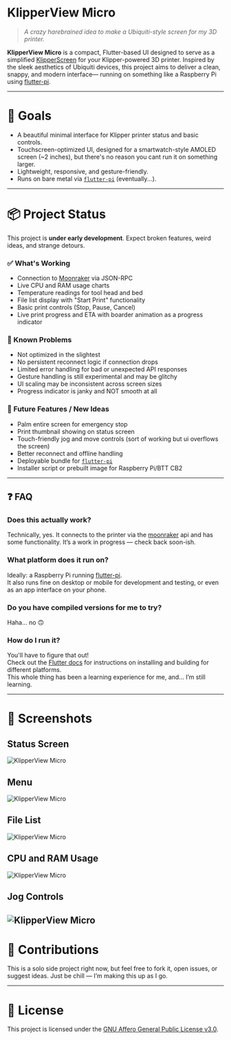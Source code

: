# KlipperView Micro

> _A crazy harebrained idea to make a Ubiquiti-style screen for my 3D printer._

**KlipperView Micro** is a compact, Flutter-based UI designed to serve as a simplified [KlipperScreen](https://github.com/jordanruthe/KlipperScreen) for your Klipper-powered 3D printer. Inspired by the sleek aesthetics of Ubiquiti devices, this project aims to deliver a clean, snappy, and modern interface— running on something like a Raspberry Pi using [flutter-pi](https://github.com/ardera/flutter-pi).

---

# 🚀 Goals

- A beautiful minimal interface for Klipper printer status and basic controls.
- Touchscreen-optimized UI, designed for a smartwatch-style AMOLED screen (~2 inches), but there's no reason you cant run it on something larger.
- Lightweight, responsive, and gesture-friendly.
- Runs on bare metal via [`flutter-pi`](https://github.com/ardera/flutter-pi) (eventually...).

---

# 📦 Project Status

This project is **under early development**. Expect broken features, weird ideas, and strange detours.


### ✅ What's Working

- Connection to [Moonraker](https://github.com/Arksine/moonraker) via JSON-RPC
- Live CPU and RAM usage charts
- Temperature readings for tool head and bed
- File list display with "Start Print" functionality
- Basic print controls (Stop, Pause, Cancel)
- Live print progress and ETA with boarder animation as a progress indicator

### 🐞 Known Problems

- Not optimized in the slightest
- No persistent reconnect logic if connection drops
- Limited error handling for bad or unexpected API responses
- Gesture handling is still experimental and may be glitchy
- UI scaling may be inconsistent across screen sizes
- Progress indicator is janky and NOT smooth at all


### 🌱 Future Features / New Ideas

- Palm entire screen for emergency stop
- Print thumbnail showing on status screen
- Touch-friendly jog and move controls (sort of working but ui overflows the screen)
- Better reconnect and offline handling
- Deployable bundle for [`flutter-pi`](https://github.com/ardera/flutter-pi)
- Installer script or prebuilt image for Raspberry Pi/BTT CB2

---

## ❓ FAQ

### Does this actually work?
Technically, yes. It connects to the printer via the [moonraker](https://github.com/Arksine/moonraker) api and has some functionality. It’s a work in progress — check back soon-ish.

### What platform does it run on?
Ideally: a Raspberry Pi running [flutter-pi](https://github.com/ardera/flutter-pi).  
It also runs fine on desktop or mobile for development and testing, or even as an app interface on your phone.

### Do you have compiled versions for me to try?
Haha... no 🙃

### How do I run it?
You'll have to figure that out!  
Check out the [Flutter docs](https://docs.flutter.dev) for instructions on installing and building for different platforms.  
This whole thing has been a learning experience for me, and... I’m still learning.

---


# 📸 Screenshots
## Status Screen
![KlipperView Micro](/docs/screenshots/status.png)

## Menu
![KlipperView Micro](/docs/screenshots/menu.png)

## File List
![KlipperView Micro](/docs/screenshots/files.png)

## CPU and RAM Usage
![KlipperView Micro](/docs/screenshots/resources.png)

## Jog Controls
![KlipperView Micro](/docs/screenshots/movment.png)
---

# 🤝 Contributions

This is a solo side project right now, but feel free to fork it, open issues, or suggest ideas. Just be chill — I’m making this up as I go.

---

# 📜 License

This project is licensed under the [GNU Affero General Public License v3.0](https://www.gnu.org/licenses/agpl-3.0.html).
